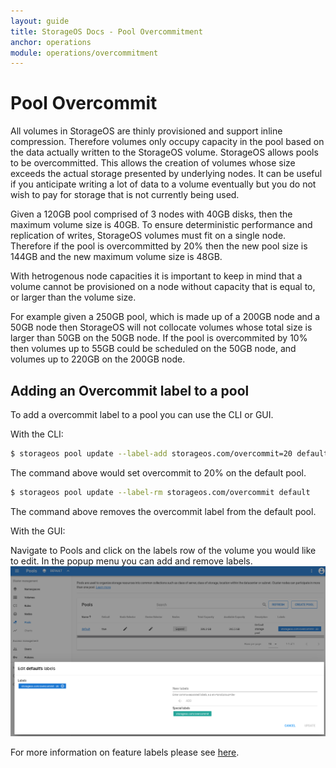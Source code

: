 ```yaml
---
layout: guide
title: StorageOS Docs - Pool Overcommitment
anchor: operations
module: operations/overcommitment
---
```


# Pool Overcommit

All volumes in StorageOS are thinly provisioned and support inline compression.
 Therefore volumes only occupy capacity in the pool based on the data actually
 written to the StorageOS volume. StorageOS allows pools to be overcommitted.
 This allows the creation of volumes whose size exceeds the actual storage presented
 by underlying nodes. It can be useful if you anticipate writing a lot of data
 to a volume eventually but you do not wish to pay for storage that is not currently
 being used.

Given a 120GB pool comprised of 3 nodes with 40GB disks, then the maximum
volume size is 40GB. To ensure deterministic performance and replication of writes,
StorageOS volumes must fit on a single node. Therefore if the pool
is overcommitted by 20% then the new pool size is 144GB and the new maximum
volume size is 48GB.

With hetrogenous node capacities it is important to keep in mind that a
volume cannot be provisioned on a node without capacity that is equal
to, or larger than the volume size.

For example given a 250GB pool, which is made up of a 200GB node and a
50GB node then StorageOS will not collocate volumes whose total size is larger
than 50GB on the 50GB node. If the pool is overcommited by 10% then volumes up
to 55GB could be scheduled on the 50GB node, and volumes up to 220GB on the 200GB
node.

## Adding an Overcommit label to a pool

To add a overcommit label to a pool you can use the CLI or GUI. 

With the CLI:

```bash
$ storageos pool update --label-add storageos.com/overcommit=20 default
```
The command above would set overcommit to 20% on the default pool.

```bash
$ storageos pool update --label-rm storageos.com/overcommit default
```
The command above removes the overcommit label from the default pool.

With the GUI: 

Navigate to Pools and click on the labels row of the volume you would like to
edit. In the popup menu you can add and remove labels.
![image](/images/docs/gui/pool-label.png)

For more information on feature labels please see [here](/docs/reference/labels#storageos-pool-labels).
